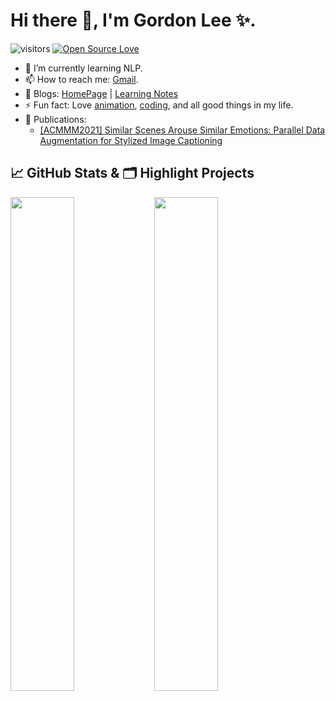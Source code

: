 # Hi there 👋, I'm Gordon Lee ✨.

![visitors](https://visitor-badge.laobi.icu/badge?page_id=doragd.doragd)
[![Open Source Love](https://badges.frapsoft.com/os/v1/open-source.svg?v=102)](https://github.com/ellerbrock/open-source-badge/)

- 🌱 I’m currently learning NLP.
- 📫 How to reach me: [Gmail](mailto:guodun.li@gmail.com).
- 📝 Blogs: [HomePage](https://doragd.github.io) | [Learning Notes](https://www.cnblogs.com/doragd)
- ⚡ Fun fact: Love [animation](https://space.bilibili.com/37310586/bangumi), [coding](https://github.com/doragd), and all good things in my life.
- 🙈 Publications: 
    - [[ACMMM2021] Similar Scenes Arouse Similar Emotions: Parallel Data Augmentation for Stylized Image Captioning](https://dl.acm.org/doi/10.1145/3474085.3475662)

## &#x1f4c8; GitHub Stats & 🗂️ Highlight Projects

<a href="https://github.com/doragd">
    <img align="left" width="45%" src="https://github-readme-stats.vercel.app/api?username=doragd&theme=nightowl&show_icons=true" />
</a>

<a href="https://github.com/doragd">
    <img width="45%" src="https://github-readme-stats.vercel.app/api/pin/?username=doragd&repo=Chinese-Chatbot-PyTorch-Implementation&theme=tokyonight&show_icons=true" />
</a>



